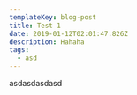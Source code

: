 ```yaml
---
templateKey: blog-post
title: Test 1
date: 2019-01-12T02:01:47.826Z
description: Hahaha
tags:
  - asd
---
```

asdasdasdasd
